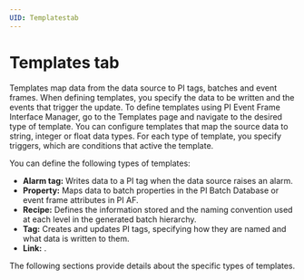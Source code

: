 ```yaml
---
UID: Templatestab
---
```


# Templates tab

Templates map data from the data source to PI tags, batches and event frames. When defining templates, you specify the data to be written and the events that trigger the update. To define templates using PI Event Frame Interface Manager, go to the Templates page and navigate to the desired type of template. You can configure templates that map the source data to string, integer or float data types. For each type of template, you specify triggers, which are conditions that active the template.

You can define the following types of templates:

* **Alarm tag:** Writes data to a PI tag when the data source raises an alarm.
* **Property:** Maps data to batch properties in the PI Batch Database or event frame attributes in PI AF.
* **Recipe:** Defines the information stored and the naming convention used at each level in the generated batch hierarchy.
* **Tag:** Creates and updates PI tags, specifying how they are named and what data is written to them.
* **Link:** <define>.


The following sections provide details about the specific types of templates.
